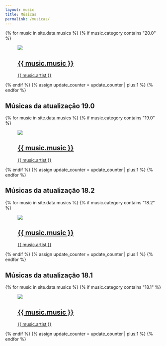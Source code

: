 ```yaml
---
layout: music
title: Músicas
permalink: /musicas/
---
```


<div class="container some-list">
	<div class="videos">
		<div class="container">
		{% for music in site.data.musics %}
			{% if music.category contains "20.0" %}
		      	<div class="video">
				    <a href="/play?v={{ music.id }}">
				        <figure><img class="video-img" data-src="https://img.youtube.com/vi/{{ music.id }}/mqdefault.jpg">
				            <section class="video-text-container"><img class="video-icon" src="https://assets.website-files.com/60aab62d85f38c27463f37cb/60ac48f814e628c3bf932792_play-video-music-x-webflow-template.svg">
				                <section class="video-text-wrapper">
				                    <h2 class="video-title">{{ music.music }}</h2>
				                    <section class="video-sub-text">{{ music.artist }}</section>
				                </section>
				            </section>
				        </figure>
				    </a>
				</div>
		    {% endif %}
		  {% assign update_counter = update_counter | plus:1 %}
		{% endfor %}
		</div>	
	</div>
	<div class="video-category">
		<h2>Músicas da atualização 19.0</h2>
	</div>
	<div class="videos">
		<div class="container">
		{% for music in site.data.musics %}
			{% if music.category contains "19.0" %}
		      <!--<div class="video">
		      	<a href="{{ relative_url }}/play?v={{ music.id }}">
		      		<figure>
		      			<img src="https://img.youtube.com/vi/{{ music.id }}/mqdefault.jpg" alt="{{ music.name }}">
		      			<figcaption>{{ music.name }}</figcaption>
		      		</figure>
		      	</a>
		      </div>-->
		    <div class="video">
			    <a href="/play?v={{ music.id }}">
			        <figure><img class="video-img" data-src="https://img.youtube.com/vi/{{ music.id }}/mqdefault.jpg">
			            <section class="video-text-container"><img class="video-icon" src="https://assets.website-files.com/60aab62d85f38c27463f37cb/60ac48f814e628c3bf932792_play-video-music-x-webflow-template.svg">
			                <section class="video-text-wrapper">
			                    <h2 class="video-title">{{ music.music }}</h2>
			                    <section class="video-sub-text">{{ music.artist }}</section>
			                </section>
			            </section>
			        </figure>
			    </a>
			</div>
		    {% endif %}
		  {% assign update_counter = update_counter | plus:1 %}
		{% endfor %}
		</div>
	</div>
	<div class="video-category">
		<h2>Músicas da atualização 18.2</h2>
	</div>
	<div class="videos">
		<div class="container">
		{% for music in site.data.musics %}
			{% if music.category contains "18.2" %}
		    <div class="video">
			    <a href="/play?v={{ music.id }}">
			        <figure><img class="video-img" data-src="https://img.youtube.com/vi/{{ music.id }}/mqdefault.jpg">
			            <section class="video-text-container"><img class="video-icon" src="https://assets.website-files.com/60aab62d85f38c27463f37cb/60ac48f814e628c3bf932792_play-video-music-x-webflow-template.svg">
			                <section class="video-text-wrapper">
			                    <h2 class="video-title">{{ music.music }}</h2>
			                    <section class="video-sub-text">{{ music.artist }}</section>
			                </section>
			            </section>
			        </figure>
			    </a>
			</div>
		    {% endif %}
		  {% assign update_counter = update_counter | plus:1 %}
		{% endfor %}
		</div>
	</div>
	<div class="video-category">
		<h2>Músicas da atualização 18.1</h2>
	</div>
	<div class="videos">
		<div class="container">
		{% for music in site.data.musics %}
			{% if music.category contains "18.1" %}
		    <div class="video">
			    <a href="/play?v={{ music.id }}">
			        <figure><img class="video-img" data-src="https://img.youtube.com/vi/{{ music.id }}/mqdefault.jpg">
			            <section class="video-text-container"><img class="video-icon" src="https://assets.website-files.com/60aab62d85f38c27463f37cb/60ac48f814e628c3bf932792_play-video-music-x-webflow-template.svg">
			                <section class="video-text-wrapper">
			                    <h2 class="video-title">{{ music.music }}</h2>
			                    <section class="video-sub-text">{{ music.artist }}</section>
			                </section>
			            </section>
			        </figure>
			    </a>
			</div>
		    {% endif %}
		  {% assign update_counter = update_counter | plus:1 %}
		{% endfor %}
		</div>
	</div>
</div>
